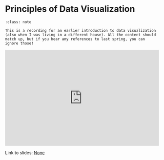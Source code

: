 # Principles of Data Visualization

```{admonition} Note
:class: note

This is a recording for an earlier introduction to data visualization (also when I was living in a different house). All the content should match up, but if you hear any references to last spring, you can ignore those!

```


<div style="position: relative; padding-bottom: 62.5%; height: 0;">
    <iframe src="https://www.loom.com/share/78619ab413d94f53aac36545edfc7ca4" frameborder="0" webkitallowfullscreen mozallowfullscreen allowfullscreen style="position: absolute; top: 0; left: 0; width: 100%; height: 100%;"></iframe>
</div>

Link to slides: [None](https://docs.google.com/presentation/d/1UaBuUSXQEMqzYpIB_sTf5TaSeq-MNG4ny_i2NOemmDo/edit#slide=id.g556781fa9e_4_0)   
 
